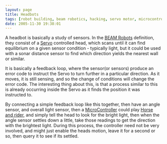 ```yaml
---
layout: page
title: Headbots
tags: [robot building, beam robotics, hacking, servo motor, microcontroller, electronics]
date: 2005-11-30 19:38:01
---
```

A headbot is basically a study of sensors. In the [BEAM Robots](/wiki/beam_robots.html "Biology, Electronics, Aesthetics and Mechanics") definition, they consist of a [Servo](/wiki/servo_motor "Servo Motor") controlled head, which scans until it can find equilibrium on a given sensor condition - typically light, but it could be used with a sonar distance sensor to find which direction yields the nearest wall or similar.

It is basically a feedback loop, where the sensor(or sensors) produce an error code to instruct the Servo to turn further in a particular direction. As it moves, it is still sensing, and so the change of conditions will change the error code. The interesting thing about this, is that a process similar to this is already occurring inside the Servo as it finds the position it was instructed to.

By connecting a simple feedback loop like this together, then have an angle sensor, and overall light sensor, then a [MicroController](/wiki/microcontroller.html) could play [Horse and rider](/wiki/horse_and_rider.html "One system takes high-level control of a lower level system"), and simply tell the head to look for the bright light, then when the angle sensor settles down a little, take those readings to get the direction with the brightest light. During this process, the controller need not be very involved, and might just enable the heads motion, leave it for a second or so, then query it to see if its settled.
